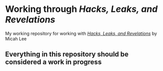 # Working through *Hacks, Leaks, and Revelations*

My working repository for working with [*Hacks, Leaks, and Revelations*](https://hacksandleaks.com/) by Micah Lee

## Everything in this repository should be considered a work in progress
